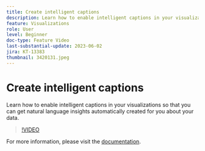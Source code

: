 ```yaml
---
title: Create intelligent captions
description: Learn how to enable intelligent captions in your visualizations so that you can get natural language insights automatically created for you about your data.
feature: Visualizations
role: User
level: Beginner
doc-type: Feature Video
last-substantial-update: 2023-06-02
jira: KT-13383
thumbnail: 3420131.jpeg
---
```


# Create intelligent captions

Learn how to enable intelligent captions in your visualizations so that you can get natural language insights automatically created for you about your data.

>[!VIDEO](https://video.tv.adobe.com/v/3420131/?learn=on)

For more information, please visit the [documentation](https://experienceleague.adobe.com/docs/analytics-platform/using/cja-workspace/visualizations/intelligent-captions.html?lang=en).
